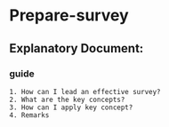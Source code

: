 # Prepare-survey
## Explanatory Document:
### guide

    1. How can I lead an effective survey? 
    2. What are the key concepts? 
    3. How can I apply key concept? 
    4. Remarks
